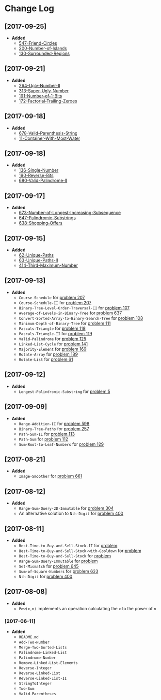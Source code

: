 # Change Log  

## [2017-09-25]  
+ **Added**  
	- [547-Friend-Circles](https://leetcode.com/problems/friend-circles/description/)  
  - [200-Number-of-Islands](https://leetcode.com/problems/number-of-islands/description/)   
  - [130-Surrounded-Regions](https://leetcode.com/problems/surrounded-regions/description/)  

## [2017-09-21]  
+ **Added**  
	- [264-Ugly-Number-II](https://leetcode.com/problems/ugly-number-ii/description/)  
	- [313-Super-Ugly-Number](https://leetcode.com/problems/super-ugly-number/description/)  
	- [191-Number-of-1-Bits](https://leetcode.com/problems/number-of-1-bits/description/)   
	- [172-Factorial-Trailing-Zeroes](https://leetcode.com/problems/factorial-trailing-zeroes/description/)  

## [2017-09-18]  
+ **Added**  
	- [678-Valid-Parenthesis-String](https://leetcode.com/problems/valid-parenthesis-string/description/)  
	- [11-Container-With-Most-Water](https://leetcode.com/problems/container-with-most-water/description/)  

## [2017-09-18]  
+ **Added**   
	- [136-Single-Number](https://leetcode.com/problems/single-number/description/)  
	- [190-Reverse-Bits](https://leetcode.com/problems/reverse-bits/description/)  
	- [680-Valid-Palindrome-II](https://leetcode.com/problems/valid-palindrome-ii/description/)  


## [2017-09-17]  
+ **Added**    
	- [673-Number-of-Longest-Increasing-Subsequence](https://leetcode.com/problems/number-of-longest-increasing-subsequence/description/)  
	- [647-Palindromic-Substrings](https://leetcode.com/problems/palindromic-substrings/description/)  
	- [638-Shopping-Offers](https://leetcode.com/problems/shopping-offers/description/)  

## [2017-09-15]  
+ **Added**  
	- [62-Unique-Paths](https://leetcode.com/problems/unique-paths/description/)  
	- [63-Unique-Paths-II](https://leetcode.com/problems/unique-paths-ii/description/)  
	- [414-Third-Maximum-Number](https://leetcode.com/problems/third-maximum-number/description/)  

## [2017-09-13]  
+ **Added**  
	- `Course-Schedule` for [problem 207](https://leetcode.com/problems/course-schedule/description/)    
	- `Course-Schedule-II` for [problem 207](https://leetcode.com/problems/course-schedule-ii/description/)  
	- `Binary-Tree-Level-Order-Traversal-II` for [problem 107](https://leetcode.com/problems/binary-tree-level-order-traversal-ii/description/)  
	- `Average-of-Levels-in-Binary-Tree` for [problem 637](https://leetcode.com/problems/average-of-levels-in-binary-tree/description/)  
	- `Convert-Sorted-Array-to-Binary-Search-Tree` for [problem 108](https://leetcode.com/problems/convert-sorted-array-to-binary-search-tree/description/)  
	- `Minimum-Depth-of-Binary-Tree` for [problem 111](https://leetcode.com/problems/minimum-depth-of-binary-tree/description/)  
	- `Pascals-Triangle` for [problem 118](https://leetcode.com/problems/pascals-triangle/description/)  
	- `Pascals-Triangle-II` for [problem 119](https://leetcode.com/problems/pascals-triangle-ii/description/)  
	- `Valid-Palindrome` for [problem 125](https://leetcode.com/problems/valid-palindrome/description/)  
	- `Linked-List-Cycle` for [problem 141](https://leetcode.com/problems/linked-list-cycle/description/)  
	- `Majority-Element` for [problem 169](https://leetcode.com/problems/majority-element/description/)  
	- `Rotate-Array` for [problem 189](https://leetcode.com/problems/rotate-array/description/)  
	- `Rotate-List` for [problem 61](https://leetcode.com/problems/rotate-list/description/)  

## [2017-09-12]  
+ **Added**  
	- `Longest-Palindromic-Substring` for [problem 5](https://leetcode.com/problems/longest-palindromic-substring/description/)  

## [2017-09-09]  
+ **Added**  
	- `Range-Addition-II` for [problem 598](https://leetcode.com/problems/range-addition-ii/description/)  
	- `Binary-Tree-Paths` for [problem 257](https://leetcode.com/problems/binary-tree-paths/description/)  
	- `Path-Sum-II` for [problem 113](https://leetcode.com/problems/path-sum-ii/description/)  
	- `Path-Sum` for [problem 112](https://leetcode.com/problems/path-sum/description/)   
	- `Sum-Root-to-Leaf-Numbers` for [problem 129](https://leetcode.com/problems/path-sum-ii/description/)   

## [2017-08-21]  
+ **Added**  
	- `Image-Smoother` for [problem 661](https://leetcode.com/problems/image-smoother/description/)  

## [2017-08-12]  
+ **Added**  
	- `Range-Sum-Query-2D-Immutable` for  [problem 304](https://leetcode.com/problems/range-sum-query-2d-immutable/description/)  
	- An alternative solution to `Nth-Digit` for [problem 400](https://leetcode.com/problems/nth-digit/description/)   

## [2017-08-11]  
+ **Added**  
	- `Best-Time-to-Buy-and-Sell-Stock-II` for [problem](https://leetcode.com/problems/best-time-to-buy-and-sell-stock-ii/description/)     
	- `Best-Time-to-Buy-and-Sell-Stock-with-Cooldown` for [problem](https://leetcode.com/problems/best-time-to-buy-and-sell-stock-with-cooldown/description/)   
	- `Best-Time-to-Buy-and-Sell-Stock` for [problem](https://leetcode.com/problems/best-time-to-buy-and-sell-stock/description/)  
	- `Range-Sum-Query-Immutable` for [problem](https://leetcode.com/problems/range-sum-query-immutable/description/)  
	- `Set-Mismatch` for [problem 645](https://leetcode.com/problems/set-mismatch/description/)   
	- `Sum-of-Square-Numbers` for [problem 633](https://leetcode.com/problems/sum-of-square-numbers/description/)  
	- `Nth-Digit` for [problem 400](https://leetcode.com/problems/nth-digit/description/)  

## [2017-08-08]  
+ **Added**  
	- `Pow(x,n)` implements an operation calculating the `x` to the power of `n`  

### [2017-06-11]  
+ **Added**  
	- `README.md`  
	- `Add-Two-Number`  
	- `Merge-Two-Sorted-Lists`  
	- `Palindrome-Linked-List`  
	- `Palindrome-Number`  
	- `Remove-Linked-List-Elements`  
	- `Reverse-Integer`  
	- `Reverse-Linked-List`  
	- `Reverse-Linked-List-II`  
	- `StringToInteger`  
	- `Two-Sum`  
	- `Valid-Parentheses`  
